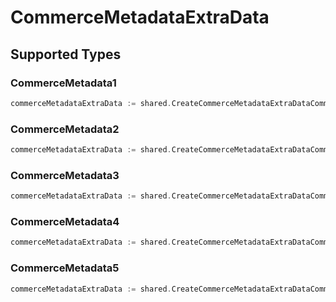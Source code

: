 # CommerceMetadataExtraData


## Supported Types

### CommerceMetadata1

```go
commerceMetadataExtraData := shared.CreateCommerceMetadataExtraDataCommerceMetadata1(shared.CommerceMetadata1{/* values here */})
```

### CommerceMetadata2

```go
commerceMetadataExtraData := shared.CreateCommerceMetadataExtraDataCommerceMetadata2(shared.CommerceMetadata2{/* values here */})
```

### CommerceMetadata3

```go
commerceMetadataExtraData := shared.CreateCommerceMetadataExtraDataCommerceMetadata3(shared.CommerceMetadata3{/* values here */})
```

### CommerceMetadata4

```go
commerceMetadataExtraData := shared.CreateCommerceMetadataExtraDataCommerceMetadata4(shared.CommerceMetadata4{/* values here */})
```

### CommerceMetadata5

```go
commerceMetadataExtraData := shared.CreateCommerceMetadataExtraDataCommerceMetadata5(shared.CommerceMetadata5{/* values here */})
```

